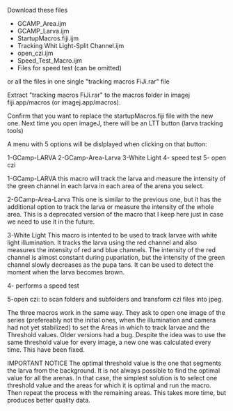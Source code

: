 Download these files 

- GCAMP_Area.ijm
- GCAMP_Larva.ijm
- StartupMacros.fiji.ijm
- Tracking Whit Light-Split Channel.ijm
- open_czi.ijm
- Speed_Test_Macro.ijm
- Files for speed test (can be omitted)

or all the files in one single "tracking macros FiJi.rar" file

Extract "tracking macros FiJi.rar" to the macros folder in imagej fiji.app/macros (or imagej.app/macros).

Confirm that you want to replace the startupMacros.fiji file with the new one. Next time you open imageJ, there will be an LTT button (larva tracking tools)

A menu with 5 options will be dislplayed when clicking on that button:

1-GCamp-LARVA 
2-GCamp-Area-Larva 
3-White Light 
4- speed test 
5- open czi


1-GCamp-LARVA this macro will track the larva and measure the intensity of the green channel in each larva in each area of the arena you select.

2-GCamp-Area-Larva This one is similar to the previous one, but it has the additional option to track the larva or measure the intensity of the whole area. This is a deprecated version of the macro that I keep here just in case we need to use it in the future.

3-White Light This macro is intented to be used to track larvae with white light illumination. It tracks the larva using the red channel and also measures the intensity of red and blue channels. The intensity of the red channel is almost constant during pupariation, but the intensity of the green channel slowly decreases as the pupa tans. It can be used to detect the moment when the larva becomes brown.

4- performs a speed test

5-open czi: to scan folders and subfolders and transform czi files into jpeg.

The three macros work in the same way. They ask to open one image of the series (prefereably not the initial ones, when the illumination and camera had not yet stabilized) to set the Areas in which to track larvae and the Threshold values. Older versions had a bug. Despite the idea was to use the same threshold value for every image, a new one was calculated every time. This have been fixed.

IMPORTANT NOTICE The optimal threshold value is the one that segments the larva from the background. It is not always possible to find the optimal value for all the arenas. In that case, the simplest solution is to select one threshold value and the areas for which it is optimal and run the macro. Then repeat the process with the remaining areas. This takes more time, but produces better quality data.
